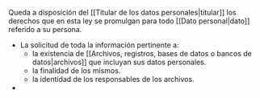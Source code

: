 Queda a disposición del [[Titular de los datos personales|titular]] los derechos que en esta ley se promulgan para todo [[Dato personal|dato]] referido a su persona.
- La solicitud de toda la información pertinente a:
	- la existencia de [[Archivos, registros, bases de datos o bancos de datos|archivos]] que incluyan sus datos personales.
	- la finalidad de los mismos.
	- la identidad de los responsables de los archivos.
- 